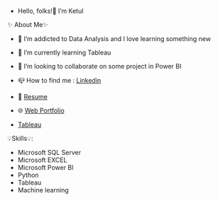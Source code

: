 - Hello, folks!👋 I’m Ketul


✨ About Me✨
- 👀 I’m addicted to Data Analysis and I love learning something new

- 🌱 I’m currently learning Tableau

- 💞️ I’m looking to collaborate on some project in Power BI

- 📪 How to find me : [Linkedin](https://www.linkedin.com/in/ketul-patel-a977b3242/)

- 📄 [Resume](https://drive.google.com/file/d/11RND51lU8vhrKZNC9RRdC1KYUuCEH3Sd/view?usp=sharing)

- 🌐 [Web Portfolio](https://ketulll.github.io/KetulPatel.github.io/)

-    [Tableau](https://public.tableau.com/app/profile/ketul.patel7862)


💡Skills💡:

- Microsoft SQL Server
- Microsoft EXCEL
- Microsoft Power BI
- Python
- Tableau
- Machine learning 

<!---
Ketulll/Ketulll is a ✨ special ✨ repository because its `README.md` (this file) appears on your GitHub profile.
You can click the Preview link to take a look at your changes.
--->
